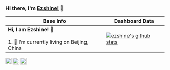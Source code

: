 ### Hi there, I'm [Ezshine!](https://jnsii.com/ezshine) 👋

|Base Info|Dashboard Data|
|----------------------------------------------------------------------|----------------------------------------------------------------------|
| __Hi, I am Ezshine! 👋__<br/><br/>1. 🔭 I’m currently living on Beijing, China<br/> | [![ezshine's github stats](https://github-readme-stats.vercel.app/api?username=ezshine&show_icons=true&theme=dracula)](https://github.com/anuraghazra/github-readme-stats) |

<a href="https://www.zhihu.com/people/ezshine">
  <img align="left" alt="大帅 | zhihu.com" width="20px" src="https://www.zhihu.com/favicon.ico" />
</a>
<a href="https://juejin.im/user/2955079655898093">
  <img align="left" alt="大帅搞全栈 | juejin.im" width="21px" src="https://juejin.im/favicon.ico" />
</a>
<a href="https://space.bilibili.com/422646817">
  <img align="left" alt="大帅ezshine | bilibili.com" width="21px" src="https://www.bilibili.com/favicon.ico" />
</a>


<br />
